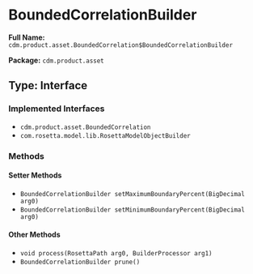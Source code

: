 # BoundedCorrelationBuilder

**Full Name:** `cdm.product.asset.BoundedCorrelation$BoundedCorrelationBuilder`

**Package:** `cdm.product.asset`

## Type: Interface

### Implemented Interfaces

- `cdm.product.asset.BoundedCorrelation`
- `com.rosetta.model.lib.RosettaModelObjectBuilder`

### Methods

#### Setter Methods

- `BoundedCorrelationBuilder setMaximumBoundaryPercent(BigDecimal arg0)`
- `BoundedCorrelationBuilder setMinimumBoundaryPercent(BigDecimal arg0)`

#### Other Methods

- `void process(RosettaPath arg0, BuilderProcessor arg1)`
- `BoundedCorrelationBuilder prune()`

